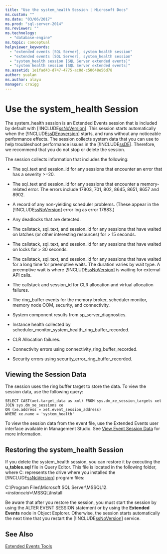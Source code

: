 ```yaml
---
title: "Use the system_health Session | Microsoft Docs"
ms.custom: ""
ms.date: "03/06/2017"
ms.prod: "sql-server-2014"
ms.reviewer: ""
ms.technology: 
  - "database-engine"
ms.topic: conceptual
helpviewer_keywords: 
  - "extended events [SQL Server], system health session"
  - "extended events [SQL Server], system_health session"
  - "system_health session [SQL Server extended events]"
  - "system health session [SQL Server extended events]"
ms.assetid: 1e1fad43-d747-4775-ac0d-c50648e56d78
author: yualan
ms.author: alayu
manager: craigg
---
```

# Use the system_health Session
  The system_health session is an Extended Events session that is included by default with [!INCLUDE[ssNoVersion](../../includes/ssnoversion-md.md)]. This session starts automatically when the [!INCLUDE[ssDEnoversion](../../includes/ssdenoversion-md.md)] starts, and runs without any noticeable performance effects. The session collects system data that you can use to help troubleshoot performance issues in the [!INCLUDE[ssDE](../../includes/ssde-md.md)]. Therefore, we recommend that you do not stop or delete the session.  
  
 The session collects information that includes the following:  
  
-   The sql_text and session_id for any sessions that encounter an error that has a severity >=20.  
  
-   The sql_text and session_id for any sessions that encounter a memory-related error. The errors include 17803, 701, 802, 8645, 8651, 8657 and 8902.  
  
-   A record of any non-yielding scheduler problems. (These appear in the [!INCLUDE[ssNoVersion](../../includes/ssnoversion-md.md)] error log as error 17883.)  
  
-   Any deadlocks that are detected.  
  
-   The callstack, sql_text, and session_id for any sessions that have waited on latches (or other interesting resources) for > 15 seconds.  
  
-   The callstack, sql_text, and session_id for any sessions that have waited on locks for > 30 seconds.  
  
-   The callstack, sql_text, and session_id for any sessions that have waited for a long time for preemptive waits. The duration varies by wait type. A preemptive wait is where [!INCLUDE[ssNoVersion](../../includes/ssnoversion-md.md)] is waiting for external API calls.  
  
-   The callstack and session_id for CLR allocation and virtual allocation failures.  
  
-   The ring_buffer events for the memory broker, scheduler monitor, memory node OOM, security, and connectivity.  
  
-   System component results from sp_server_diagnostics.  
  
-   Instance health collected by scheduler_monitor_system_health_ring_buffer_recorded.  
  
-   CLR Allocation failures.  
  
-   Connectivity errors using connectivity_ring_buffer_recorded.  
  
-   Security errors using security_error_ring_buffer_recorded.  
  
## Viewing the Session Data  
 The session uses the ring buffer target to store the data. To view the session data, use the following query:  
  
```  
SELECT CAST(xet.target_data as xml) FROM sys.dm_xe_session_targets xet  
JOIN sys.dm_xe_sessions xe  
ON (xe.address = xet.event_session_address)  
WHERE xe.name = 'system_health'  
```  
  
 To view the session data from the event file, use the Extended Events user interface available in Management Studio. See [View Event Session Data](../../database-engine/view-event-session-data.md) for more information.  
  
## Restoring the system_health Session  
 If you delete the system_health session, you can restore it by executing the **u_tables.sql** file in Query Editor. This file is located in the following folder, where C: represents the drive where you installed the [!INCLUDE[ssNoVersion](../../includes/ssnoversion-md.md)] program files:  
  
 C:\Program Files\Microsoft SQL Server\MSSQL12.\<*instanceid*>\MSSQL\Install  
  
 Be aware that after you restore the session, you must start the session by using the ALTER EVENT SESSION statement or by using the **Extended Events** node in Object Explorer. Otherwise, the session starts automatically the next time that you restart the [!INCLUDE[ssNoVersion](../../includes/ssnoversion-md.md)] service.  
  
## See Also  
 [Extended Events Tools](extended-events-tools.md)  
  
  
